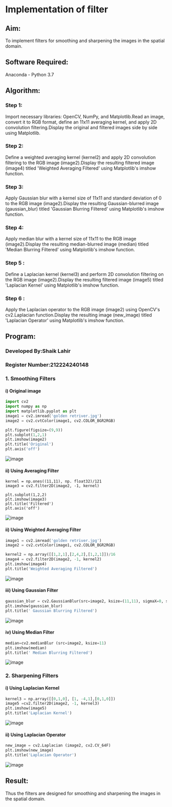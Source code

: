 # Implementation of filter
## Aim:
To implement filters for smoothing and sharpening the images in the spatial domain.

## Software Required:
Anaconda - Python 3.7

## Algorithm:
### Step 1:
Import necessary libraries: OpenCV, NumPy, and Matplotlib.Read an image, convert it to RGB format, define an 11x11 averaging kernel, and apply 2D convolution filtering.Display the original and filtered images side by side using Matplotlib.

### Step 2:
Define a weighted averaging kernel (kernel2) and apply 2D convolution filtering to the RGB image (image2).Display the resulting filtered image (image4) titled 'Weighted Averaging Filtered' using Matplotlib's imshow function.

### Step 3:

Apply Gaussian blur with a kernel size of 11x11 and standard deviation of 0 to the RGB image (image2).Display the resulting Gaussian-blurred image (gaussian_blur) titled 'Gaussian Blurring Filtered' using Matplotlib's imshow function.
### Step 4:
Apply median blur with a kernel size of 11x11 to the RGB image (image2).Display the resulting median-blurred image (median) titled 'Median Blurring Filtered' using Matplotlib's imshow function.

### Step 5 :
Define a Laplacian kernel (kernel3) and perform 2D convolution filtering on the RGB image (image2).Display the resulting filtered image (image5) titled 'Laplacian Kernel' using Matplotlib's imshow function.
### Step 6 :
Apply the Laplacian operator to the RGB image (image2) using OpenCV's cv2.Laplacian function.Display the resulting image (new_image) titled 'Laplacian Operator' using Matplotlib's imshow function.

## Program:

 ### Developed By:Shaik Lahir
 ### Register Number:212224240148

### 1. Smoothing Filters

#### i) Original image
```python
import cv2
import numpy as np
import matplotlib.pyplot as plt
image1 = cv2.imread('golden retriver.jpg')
image2 = cv2.cvtColor(image1, cv2.COLOR_BGR2RGB)

plt.figure(figsize=(9,9))
plt.subplot(1,2,1)
plt.imshow(image2)
plt.title('Original')
plt.axis('off')
```
![image](https://github.com/user-attachments/assets/65c4ba00-3ac4-4d4c-aa10-c26007c9956d)

#### ii) Using Averaging Filter
```
kernel = np.ones((11,11), np. float32)/121
image3 = cv2.filter2D(image2, -1, kernel)

plt.subplot(1,2,2)
plt.imshow(image3)
plt.title('Filtered')
plt.axis('off')
```
![image](https://github.com/user-attachments/assets/4ecfeb2d-24fe-4b33-a898-b0f420e8d1d6)


#### ii) Using Weighted Averaging Filter
```python
image1 = cv2.imread('golden retriver.jpg')
image2 = cv2.cvtColor(image1, cv2.COLOR_BGR2RGB)

kernel2 = np.array([[1,2,1],[2,4,2],[1,2,1]])/16
image4 = cv2.filter2D(image2, -1, kernel2)
plt.imshow(image4)
plt.title('Weighted Averaging Filtered')
```
![image](https://github.com/user-attachments/assets/01185d6e-7fb6-410c-a8cd-e15310fca0c1)

#### iii) Using Gaussian Filter
```python
gaussian_blur = cv2.GaussianBlur(src=image2, ksize=(11,11), sigmaX=0, sigmaY=0)
plt.imshow(gaussian_blur)
plt.title(' Gaussian Blurring Filtered')
```
![image](https://github.com/user-attachments/assets/1c1f25af-fbac-40ee-bc12-83028d8e95fa)

#### iv) Using Median Filter
```python
median=cv2.medianBlur (src=image2, ksize=11)
plt.imshow(median)
plt.title(' Median Blurring Filtered')
```
![image](https://github.com/user-attachments/assets/3a59d9c1-5965-419d-a094-90b86dda3567)

### 2. Sharpening Filters
#### i) Using Laplacian Kernel
```python
kernel3 = np.array([[0,1,0], [1, -4,1],[0,1,0]])
image5 =cv2.filter2D(image2, -1, kernel3)
plt.imshow(image5)
plt.title('Laplacian Kernel')
```
![image](https://github.com/user-attachments/assets/48b14cae-ca17-432b-8d79-d663352acad4)

#### ii) Using Laplacian Operator
```python
new_image = cv2.Laplacian (image2, cv2.CV_64F)
plt.imshow(new_image)
plt.title('Laplacian Operator')
```
![image](https://github.com/user-attachments/assets/9e1e2e85-7011-4ab2-bb56-68a4d53047ea)

## Result:
Thus the filters are designed for smoothing and sharpening the images in the spatial domain.
